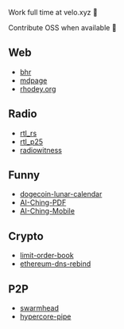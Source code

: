 Work full time at velo.xyz 🚀

Contribute OSS when available 🚀

## Web
+ [bhr](https://github.com/rhodey/bhr)
+ [mdpage](https://github.com/rhodey/mdpage)
+ [rhodey.org](https://github.com/rhodey/rhodey.org)

## Radio
+ [rtl_rs](https://github.com/rhodey/rtl_rs)
+ [rtl_p25](https://github.com/rhodey/rtl_p25)
+ [radiowitness](https://github.com/rhodey/radiowitness)

## Funny
+ [dogecoin-lunar-calendar](https://github.com/rhodey/dogecoin-lunar-calendar)
+ [AI-Ching-PDF](https://github.com/rhodey/AI-Ching-PDF)
+ [AI-Ching-Mobile](https://github.com/rhodey/AI-Ching-Mobile)

## Crypto
+ [limit-order-book](https://github.com/rhodey/limit-order-book)
+ [ethereum-dns-rebind](https://github.com/rhodey/ethereum-dns-rebind)

## P2P
+ [swarmhead](https://github.com/rhodey/swarmhead)
+ [hypercore-pipe](https://github.com/rhodey/hypercore-pipe)
